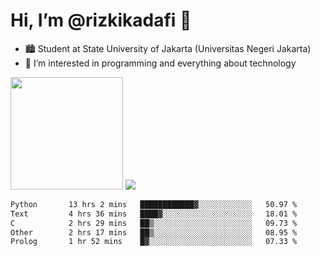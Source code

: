 # Hi, I’m @rizkikadafi 👋
- 🏙 Student at State University of Jakarta (Universitas Negeri Jakarta)
- 👀 I’m interested in programming and everything about technology
<img height="180em" src="https://github-readme-stats.vercel.app/api?username=rizkikadafi&show_icons=true&hide_border=true&&count_private=true&include_all_commits=true" />
<img src="https://github-readme-stats.vercel.app/api/top-langs/?username=rizkikadafi&show_icons=true&hide_border=true&&count_private=true&include_all_commits=true" />

<!--START_SECTION:waka-->

```txt
Python       13 hrs 2 mins   ████████████▓░░░░░░░░░░░░   50.97 %
Text         4 hrs 36 mins   ████▓░░░░░░░░░░░░░░░░░░░░   18.01 %
C            2 hrs 29 mins   ██▒░░░░░░░░░░░░░░░░░░░░░░   09.73 %
Other        2 hrs 17 mins   ██▒░░░░░░░░░░░░░░░░░░░░░░   08.95 %
Prolog       1 hr 52 mins    █▓░░░░░░░░░░░░░░░░░░░░░░░   07.33 %
```

<!--END_SECTION:waka-->

<!---
rizkikadafi/rizkikadafi is a ✨ special ✨ repository because its `README.md` (this file) appears on your GitHub profile.
You can click the Preview link to take a look at your changes.
--->
